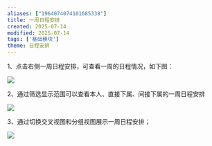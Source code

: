 ```yaml
---
aliases: ["1964074074101685338"]
title: 一周日程安排
created: 2025-07-14
modified: 2025-07-14
tags: ['基础模块']
theme: 日程安排
---
```


1、点击右侧一周日程安排，可查看一周的日程情况，如下图：

![](7cc3ba676aea61745edea9815b10c800.jpg)

2、通过筛选显示范围可以查看本人、直接下属、间接下属的一周日程安排

![](6d118b45f0ce6ea165a924541c8b05fd.jpg)

3、通过切换交叉视图和分组视图展示一周日程安排；

![](8a20bf48899429042e538539d6bc2d3f.jpg)